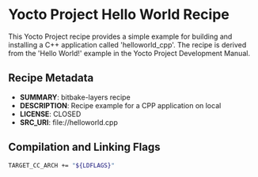 # Yocto Project Hello World Recipe

This Yocto Project recipe provides a simple example for building and installing a C++ application called 'helloworld_cpp'. The recipe is derived from the 'Hello World!' example in the Yocto Project Development Manual.

## Recipe Metadata

- **SUMMARY**: bitbake-layers recipe
- **DESCRIPTION**: Recipe example for a CPP application on local
- **LICENSE**: CLOSED
- **SRC_URI**: file://helloworld.cpp

## Compilation and Linking Flags

```bash
TARGET_CC_ARCH += "${LDFLAGS}"

